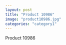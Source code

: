 ```yaml
---
layout: post
title: "Product 10986"
image: "product10986.jpg"
categories: "category1"
---
```

Product 10986
